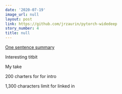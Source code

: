 ```yaml
---
date: '2020-07-19'
image_url: null
layout: post
link: https://github.com/jrzaurin/pytorch-widedeep
story_number: 4
title: null
---
```


[One sentence summary](https://github.com/jrzaurin/pytorch-widedeep)

Interesting titbit

My take

200 charters for for intro

1,300 characters limit for linked in